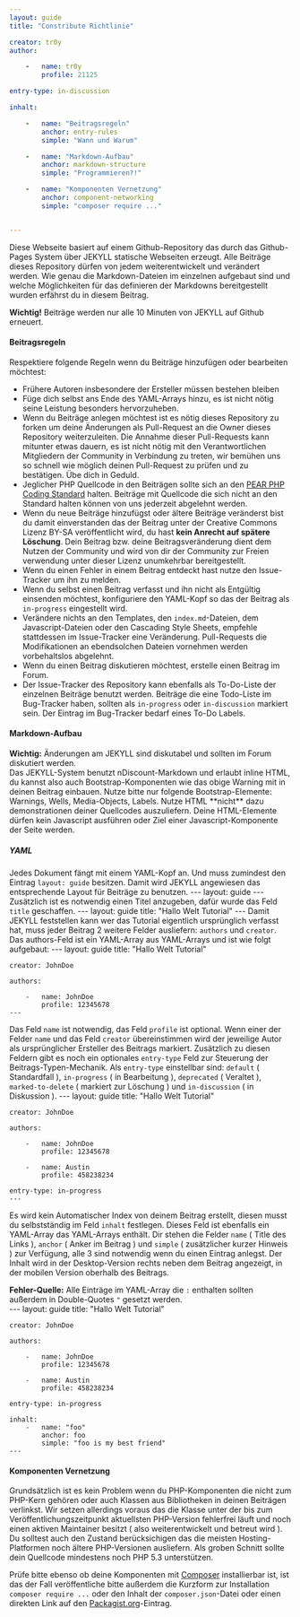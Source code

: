```yaml
---
layout: guide
title: "Constribute Richtlinie"

creator: tr0y
author:

    -   name: tr0y
        profile: 21125

entry-type: in-discussion

inhalt:

    -   name: "Beitragsregeln"
        anchor: entry-rules
        simple: "Wann und Warum"

    -   name: "Markdown-Aufbau"
        anchor: markdown-structure
        simple: "Programmieren?!"

    -   name: "Komponenten Vernetzung"
        anchor: component-networking
        simple: "composer require ..."


---
```


Diese Webseite basiert auf einem Github-Repository das durch das
Github-Pages System über JEKYLL statische Webseiten erzeugt. Alle
Beiträge dieses Repository dürfen von jedem weiterentwickelt und
verändert werden. Wie genau die Markdown-Dateien im einzelnen
aufgebaut sind und welche Möglichkeiten für das definieren der
Markdowns bereitgestellt wurden erfährst du in diesem Beitrag.

<div class="alert">
<strong>Wichtig!</strong> Beiträge werden nur alle 10 Minuten von JEKYLL auf Github erneuert.
</div>

#### Beitragsregeln
<a id="entry-rules"></a>

Respektiere folgende Regeln wenn du Beiträge hinzufügen oder bearbeiten möchtest:

* Frühere Autoren insbesondere der Ersteller müssen bestehen bleiben
* Füge dich selbst ans Ende des YAML-Arrays hinzu, es ist nicht nötig seine Leistung besonders hervorzuheben.
* Wenn du Beiträge anlegen möchtest ist es nötig dieses Repository zu forken um deine Änderungen als Pull-Request an die Owner dieses Repository weiterzuleiten. Die Annahme dieser Pull-Requests kann mitunter etwas dauern, es ist nicht nötig mit den Verantwortlichen Mitgliedern der Community in Verbindung zu treten, wir bemühen uns so schnell wie möglich deinen Pull-Request zu prüfen und zu bestätigen. Übe dich in Geduld.
* Jeglicher PHP Quellcode in den Beiträgen sollte sich an den [PEAR PHP Coding Standard](http://pear.php.net/manual/de/standards.php) halten. Beiträge mit Quellcode die sich nicht an den Standard halten können von uns jederzeit abgelehnt werden.
* Wenn du neue Beiträge hinzufügst oder ältere Beiträge veränderst bist du damit einverstanden das der Beitrag unter der Creative Commons Lizenz BY-SA veröffentlicht wird, du hast **kein Anrecht auf spätere Löschung**. Dein Beitrag bzw. deine Beitragsveränderung dient dem Nutzen der Community und wird von dir der Community zur Freien verwendung unter dieser Lizenz unumkehrbar bereitgestellt.
* Wenn du einen Fehler in einem Beitrag entdeckt hast nutze den Issue-Tracker um ihn zu melden.
* Wenn du selbst einen Beitrag verfasst und ihn nicht als Entgültig einsenden möchtest, konfiguriere den YAML-Kopf so das der Beitrag als `in-progress` eingestellt wird.
* Verändere nichts an den Templates, den `index.md`-Dateien, dem Javascript-Dateien oder den Cascading Style Sheets, empfehle stattdessen im Issue-Tracker eine Veränderung. Pull-Requests die Modifikationen an ebendsolchen Dateien vornehmen werden vorbehaltslos abgelehnt.
* Wenn du einen Beitrag diskutieren möchtest, erstelle einen Beitrag im Forum.
* Der Issue-Tracker des Repository kann ebenfalls als To-Do-Liste der einzelnen Beiträge benutzt werden. Beiträge die eine Todo-Liste im Bug-Tracker haben, sollten als `in-progress` oder `in-discussion` markiert sein. Der Eintrag im Bug-Tracker bedarf eines <span class="label label-success">To-Do</span> Labels.

#### Markdown-Aufbau
<a id="markdown-structure"></a>

<div class="alert">
    <strong>Wichtig:</strong> Änderungen am JEKYLL sind diskutabel und sollten im Forum diskutiert werden.
</div>
Das JEKYLL-System benutzt nDiscount-Markdown und erlaubt inline HTML, du kannst also auch Bootstrap-Komponenten wie das obige Warning mit in deinen Beitrag einbauen. Nutze bitte nur folgende Bootstrap-Elemente: Warnings, Wells, Media-Objects, Labels. Nutze HTML **nicht** dazu demonstrationen deiner Quellcodes auszuliefern. Deine HTML-Elemente dürfen kein Javascript ausführen oder Ziel einer Javascript-Komponente der Seite werden.

##### YAML

Jedes Dokument fängt mit einem YAML-Kopf an. Und muss zumindest den Eintrag `layout: guide` besitzen. Damit wird JEKYLL angewiesen das entsprechende Layout für Beiträge zu benutzen.
    ---
    layout: guide
    ---
Zusätzlich ist es notwendig einen Titel anzugeben, dafür wurde das Feld `title` geschaffen.
    ---
    layout: guide
    title: "Hallo Welt Tutorial"
    ---
Damit JEKYLL feststellen kann wer das Tutorial eigentlich ursprünglich verfasst hat, muss jeder Beitrag 2 weitere Felder ausliefern: `authors` und `creator`. Das authors-Feld ist ein YAML-Array aus YAML-Arrays und ist wie folgt aufgebaut:
    ---
    layout: guide
    title: "Hallo Welt Tutorial"

    creator: JohnDoe

    authors:

        -   name: JohnDoe
            profile: 12345678
    ---
Das Feld `name` ist notwendig, das Feld `profile` ist optional. Wenn einer der Felder `name` und das Feld `creator` übereinstimmen wird der jeweilige Autor als ursprünglicher Ersteller des Beitrags markiert. Zusätzlich zu diesen Feldern gibt es noch ein optionales `entry-type` Feld zur Steuerung der Beitrags-Typen-Mechanik. Als `entry-type` einstellbar sind: `default` ( Standardfall ), `in-progress` ( in Bearbeitung ), `deprecated` ( Veraltet ), `marked-to-delete` ( markiert zur Löschung ) und `in-discussion` ( in Diskussion ).
    ---
    layout: guide
    title: "Hallo Welt Tutorial"

    creator: JohnDoe

    authors:

        -   name: JohnDoe
            profile: 12345678

        -   name: Austin
            profile: 458238234

    entry-type: in-progress
    ---
Es wird kein Automatischer Index von deinem Beitrag erstellt, diesen musst du selbstständig im Feld `inhalt` festlegen. Dieses Feld ist ebenfalls ein YAML-Array das YAML-Arrays enthält. Dir stehen die Felder `name` ( Title des Links ), `anchor` ( Anker im Beitrag ) und `simple` ( zusätzlicher kurzer Hinweis ) zur Verfügung, alle 3 sind notwendig wenn du einen Eintrag anlegst. Der Inhalt wird in der Desktop-Version rechts neben dem Beitrag angezeigt, in der mobilen Version oberhalb des Beitrags.

<div class="alert alert-danger"><strong>Fehler-Quelle:</strong> Alle Einträge im YAML-Array die <code>:</code> enthalten sollten außerdem in Double-Quotes <code>"</code> gesetzt werden.</div>
    ---
    layout: guide
    title: "Hallo Welt Tutorial"

    creator: JohnDoe

    authors:

        -   name: JohnDoe
            profile: 12345678

        -   name: Austin
            profile: 458238234

    entry-type: in-progress

    inhalt:
        -   name: "foo"
            anchor: foo
            simple: "foo is my best friend"
    ---

#### Komponenten Vernetzung
<a id="component-networking"></a>

Grundsätzlich ist es kein Problem wenn du PHP-Komponenten die nicht zum PHP-Kern gehören oder auch Klassen aus Bibliotheken in deinen Beiträgen verlinkst. Wir setzen allerdings voraus das die Klasse unter der bis zum Veröffentlichungszeitpunkt aktuellsten PHP-Version fehlerfrei läuft und noch einen aktiven Maintainer besitzt ( also weiterentwickelt und betreut wird ). Du solltest auch den Zustand berücksichigen das die meisten Hosting-Platformen noch ältere PHP-Versionen ausliefern. Als groben Schnitt sollte dein Quellcode mindestens noch PHP 5.3 unterstützen.

Prüfe bitte ebenso ob deine Komponenten mit [Composer](http://getcomposer.org) installierbar ist, ist das der Fall veröffentliche bitte außerdem die Kurzform zur Installation `composer require ...` oder den Inhalt der `composer.json`-Datei oder einen direkten Link auf den [Packagist.org](http://packagist.org)-Eintrag.
